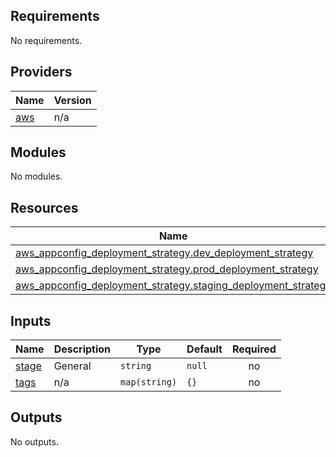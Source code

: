 <!-- BEGIN_TF_DOCS -->
## Requirements

No requirements.

## Providers

| Name | Version |
|------|---------|
| <a name="provider_aws"></a> [aws](#provider\_aws) | n/a |

## Modules

No modules.

## Resources

| Name | Type |
|------|------|
| [aws_appconfig_deployment_strategy.dev_deployment_strategy](https://registry.terraform.io/providers/hashicorp/aws/latest/docs/resources/appconfig_deployment_strategy) | resource |
| [aws_appconfig_deployment_strategy.prod_deployment_strategy](https://registry.terraform.io/providers/hashicorp/aws/latest/docs/resources/appconfig_deployment_strategy) | resource |
| [aws_appconfig_deployment_strategy.staging_deployment_strategy](https://registry.terraform.io/providers/hashicorp/aws/latest/docs/resources/appconfig_deployment_strategy) | resource |

## Inputs

| Name | Description | Type | Default | Required |
|------|-------------|------|---------|:--------:|
| <a name="input_stage"></a> [stage](#input\_stage) | General | `string` | `null` | no |
| <a name="input_tags"></a> [tags](#input\_tags) | n/a | `map(string)` | `{}` | no |

## Outputs

No outputs.
<!-- END_TF_DOCS -->